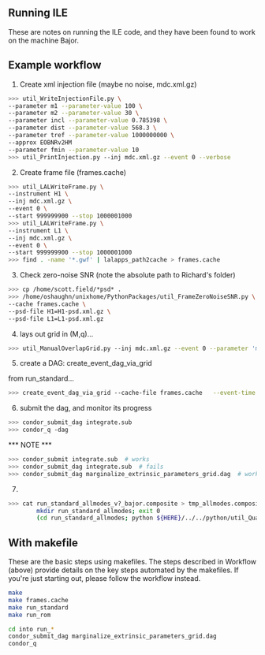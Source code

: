 ## Running ILE

These are notes on running the ILE code, and they have been found to work on the machine Bajor.

## Example workflow

1. Create xml injection file (maybe no noise, mdc.xml.gz)

``` bash
>>> util_WriteInjectionFile.py \
--parameter m1 --parameter-value 100 \
--parameter m2 --parameter-value 30 \
--parameter incl --parameter-value 0.785398 \
--parameter dist --parameter-value 568.3 \
--parameter tref --parameter-value 1000000000 \
--approx EOBNRv2HM
--parameter fmin --parameter-value 10
>>> util_PrintInjection.py --inj mdc.xml.gz --event 0 --verbose
```

2. Create frame file (frames.cache)

```bash
>>> util_LALWriteFrame.py \
--instrument H1 \
--inj mdc.xml.gz \
--event 0 \
--start 999999900 --stop 1000001000
>>> util_LALWriteFrame.py \
--instrument L1 \
--inj mdc.xml.gz \
--event 0 \
--start 999999900 --stop 1000001000
>>> find . -name '*.gwf' | lalapps_path2cache > frames.cache
```

3. Check zero-noise SNR (note the absolute path to Richard's folder)

```bash
>>> cp /home/scott.field/*psd* .
>>> /home/oshaughn/unixhome/PythonPackages/util_FrameZeroNoiseSNR.py \
--cache frames.cache \
--psd-file H1=H1-psd.xml.gz \
--psd-file L1=L1-psd.xml.gz
```

4. lays out grid in (M,q)...

```bash
>>> util_ManualOverlapGrid.py --inj mdc.xml.gz --event 0 --parameter 'mtot' --parameter-range '[110,160]' --parameter q --parameter-range '[0.1,1]' --skip-overlap --verbose --grid-cartesian-npts 500)
```

5. create a DAG: create_event_dag_via_grid

from run_standard...

```bash
>>> create_event_dag_via_grid --cache-file frames.cache   --event-time 1000000000  --sim-xml overlap-grid.xml.gz  --fmin-template 20 --reference-freq 0 --channel-name H1=FAKE-STRAIN --channel-name L1=FAKE-STRAIN  --psd-file "H1=H1-psd.xml.gz" --psd-file "L1=L1-psd.xml.gz"  --save-samples --time-marginalization --n-max 500000 --n-eff 200 --output-file CME.xml.gz    --n-copies 2 --fmax 2000 --adapt-weight-exponent 0.2 --adapt-floor-level 0.1 --n-chunk 4000 --approximant EOBNRv2HM --l-max 4 --declination-cosine-sampler --inclination-cosine-sampler  --save-P 0.9
```

6. submit the dag, and monitor its progress

```bash
>>> condor_submit_dag integrate.sub
>>> condor_q -dag
```

*** NOTE ***

```bash
>>> condor_submit integrate.sub  # works
>>> condor_submit_dag integrate.sub  # fails
>>> condor_submit_dag marginalize_extrinsic_parameters_grid.dag  # works
```
7. 

```bash
>>> cat run_standard_allmodes_v?_bajor.composite > tmp_allmodes.composite  # joined !
        mkdir run_standard_allmodes; exit 0
        (cd run_standard_allmodes; python ${HERE}/../../python/util_QuadraticMassPosterior.py --inj-file ../mdc.xml.gz --fname ../tmp_allmodes.composite   --coordinates-M-q --n-max 3e6 --n-eff 3000) #   --fit-method gp )
```

## With makefile

These are the basic steps using makefiles. The steps described in Workflow (above) provide details on the key steps automated by the makefiles. If you're just starting out, please follow the workflow instead. 

```bash
make 
make frames.cache
make run_standard
make run_rom

cd into run_*
condor_submit_dag marginalize_extrinsic_parameters_grid.dag
condor_q
```
